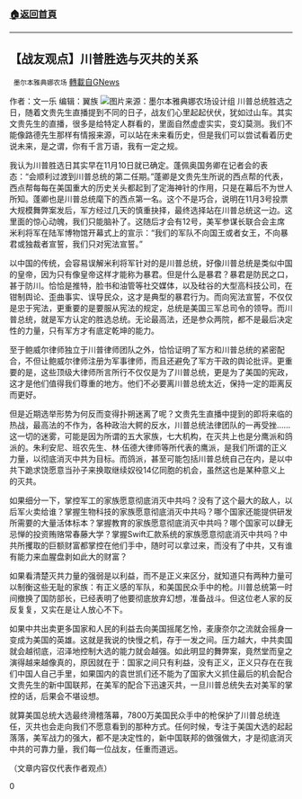 ###  [:house:返回首頁](https://github.com/ourhimalayas/txt)
---

## 【战友观点】川普胜选与灭共的关系
` 墨尔本雅典娜农场` [轉載自GNews](https://gnews.org/zh-hans/657772/)

作者：文一乐
编辑：翼族
![]()![](https://gnews-media-offload.s3.amazonaws.com/wp-content/uploads/2020/12/16210030/Picture11-1.png)图片来源：墨尔本雅典娜农场设计组
川普总统胜选之日，随着文贵先生直播提到不同的日子，战友们心里起起伏伏，犹如过山车。其实文贵先生的直播，很多是给特定人群看的，里面自然虚虚实实，变幻莫测。我们不能像路德先生那样有情报来源，可以站在未来看历史，但是我们可以尝试看着历史说未来，是之谓，你有千言万语，我有一定之规。

我认为川普胜选日其实早在11月10日就已确定。蓬佩奥国务卿在记者会的表态：“会顺利过渡到川普总统的第二任期。”蓬卿是文贵先生所说的西点帮的代表，西点帮每每在美国重大的历史关头都起到了定海神针的作用，只是在幕后不为世人所知。蓬卿也是川普总统麾下的西点第一名。这个不是巧合，说明在11月3号投票大规模舞弊案发后，军方经过几天的慎重抉择，最终选择站在川普总统这一边。这里面的惊心动魄，我们只能脑补了。这随后才会有12号，美军参谋长联合会主席米利将军在陆军博物馆开幕式上的宣示：“我们的军队不向国王或者女王，不向暴君或独裁者宣誓，我们只对宪法宣誓。”

以中国的传统，会容易误解米利将军针对的是川普总统，好像川普总统是类似中国的皇帝，因为只有像皇帝这样才能称为暴君。但是什么是暴君？暴君是防民之口，甚于防川。恰恰是推特，脸书和油管等社交媒体，以及硅谷的大型高科技公司，在钳制舆论、歪曲事实、误导民众，这才是典型的暴君行为。而向宪法宣誓，不仅仅是忠于宪法，更重要的是要服从宪法的规定，总统是美国三军总司令的领导。而川普总统，就是军方认定的胜选总统。无论最高法，还是参众两院，都不是最后决定性的力量，只有军方才有底定乾坤的能力。

至于鲍威尔律师独立于川普律师团队之外，恰恰证明了军方和川普总统的紧密配合，不但让鲍威尔律师注册为军事律师，而且还避免了军方干政的舆论批评。更重要的是，这些顶级大律师所言所行不仅仅是为了川普总统，更是为了美国的宪政，这才是他们值得我们尊重的地方。他们不必要离川普总统太近，保持一定的距离反而更好。

但是近期选举形势为何反而变得扑朔迷离了呢？文贵先生直播中提到的即将来临的热战，最高法的不作为，各种政治大鳄的反水，川普总统法律团队的一再受挫……这一切的迷雾，可能是因为所谓的五大家族，七大机构，在灭共上也是分鹰派和鸽派的。朱利安尼、班农先生、林·伍德大律师等所代表的鹰派，是我们所谓的正义力量，以彻底消灭中共为目标。而鸽派，甚至可能包括川普总统自己在内，是以中共下跪求饶愿意当孙子来换取继续奴役14亿同胞的机会，虽然这也是某种意义上的灭共。

如果细分一下，掌控军工的家族愿意彻底消灭中共吗？没有了这个最大的敌人，以后军火卖给谁？掌握生物科技的家族愿意彻底消灭中共吗？哪个国家还能提供研发所需要的大量活体标本？掌握教育的家族愿意彻底消灭中共吗？哪个国家可以肆无忌惮的投资贿赂常春藤大学？掌握Swift汇款系统的家族愿意彻底消灭中共吗？中共所攫取的巨额财富都掌控在他们手中，随时可以拿过来，而没有了中共，又有谁有能力来血腥盘剥如此大的财富？

如果看清楚灭共力量的强弱是以利益，而不是正义来区分，就知道只有两种力量可以制衡这些无耻的家族：有正义感的军队，和美国民众手中的枪。川普总统第一时间撤换了国防部长，已经表明了他要彻底放弃幻想，准备战斗。但这位老人家的反反复复，又实在是让人放心不下。

如果中共出卖更多国家和人民的利益去向美国摇尾乞怜，麦康奈尔之流就会摇身一变成为美国的英雄。这就是我说的快慢之机，存于一发之间。压力越大，中共卖国就会越彻底，沼泽地控制大选的能力就会越强。如此明显的舞弊案，竟然堂而皇之演得越来越像真的，原因就在于：国家之间只有利益，没有正义，正义只存在在我们中国人自己手里，如果国内的袁世凯们还不能为了国家大义抓住最后的机会配合文贵先生的新中国联邦，在美军的配合下迅速灭共，一旦川普总统失去对美军的掌控的话，后果会不堪设想。

就算美国总统大选最终滑稽落幕，7800万美国民众手中的枪保护了川普总统连任，灭共也会走向我们不愿意看到的那种方式。任何时候，专注于美国大选的起起落落，美军战力的强大，都不是决定性的，新中国联邦的做强做大，才是彻底消灭中共的可靠力量，我们每一位战友，任重而道远。

（文章内容仅代表作者观点）

0
